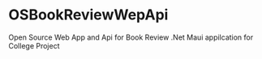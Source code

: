 # OSBookReviewWepApi
Open Source Web App and Api for Book Review .Net Maui appilcation for College Project
